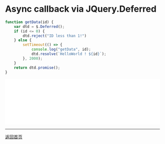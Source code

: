 # Async callback via JQuery.Deferred

<style type="text/css">
iframe{
    width:100%;
    border-width:0px;
}
</style>

```javascript
function getData(id) {
    var dtd = $.Deferred();
    if (id <= 0) {
        dtd.reject("ID less than 1!")
    } else {
        setTimeout(() => {
            console.log("getData", id);
            dtd.resolve(`HelloWorld ! ${id}`);
        }, 2000);
    }
    return dtd.promise();
}
```
<iframe src="JQueryPromiseDoneFail.html">
</iframe>

---

[返回首页](../index.html)
